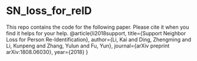 # SN_loss_for_reID
This repo contains the code for the following paper. Please cite it when you find it helps for your help.
    @article{li2018support,
    title={Support Neighbor Loss for Person Re-Identification},
    author={Li, Kai and Ding, Zhengming and Li, Kunpeng and Zhang, Yulun and Fu, Yun},
    journal={arXiv preprint arXiv:1808.06030},
    year={2018}
  }

